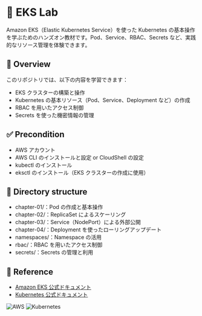 # 🚀 EKS Lab

Amazon EKS（Elastic Kubernetes Service）を使った Kubernetes の基本操作を学ぶためのハンズオン教材です。Pod、Service、RBAC、Secrets など、実践的なリソース管理を体験できます。

## 📝 Overview

このリポジトリでは、以下の内容を学習できます：

- EKS クラスターの構築と操作
- Kubernetes の基本リソース（Pod、Service、Deployment など）の作成
- RBAC を用いたアクセス制御
- Secrets を使った機密情報の管理

## ✅ Precondition

- AWS アカウント
- AWS CLI のインストールと設定 or CloudShell の設定
- kubectl のインストール
- eksctl のインストール（EKS クラスターの作成に使用）

## 📁 Directory structure

- chapter-01/：Pod の作成と基本操作
- chapter-02/：ReplicaSet によるスケーリング
- chapter-03/：Service（NodePort）による外部公開
- chapter-04/：Deployment を使ったローリングアップデート
- namespaces/：Namespace の活用
- rbac/：RBAC を用いたアクセス制御
- secrets/：Secrets の管理と利用

## 🔗 Reference

- [Amazon EKS 公式ドキュメント](https://docs.aws.amazon.com/eks/latest/userguide/what-is-eks.html)
- [Kubernetes 公式ドキュメント](https://kubernetes.io/ja/docs/home/)

![AWS](https://img.shields.io/badge/AWS-EKS-orange)
![Kubernetes](https://img.shields.io/badge/Kubernetes-1.33-blue)
